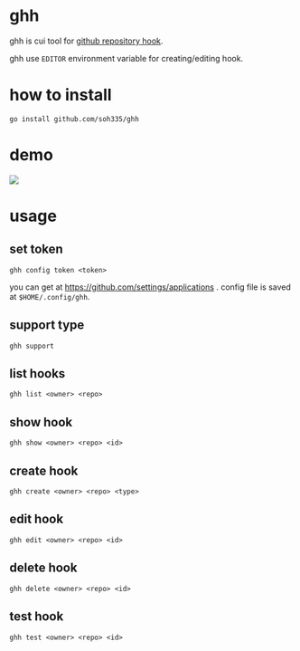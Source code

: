 # ghh

ghh is cui tool for [github repository hook](http://developer.github.com/v3/repos/hooks/).

ghh use ```EDITOR``` environment variable for creating/editing hook.

# how to install

```
go install github.com/soh335/ghh
```

# demo

![](http://gifzo.net/RTH66HHvoP.gif)

# usage

## set token

```
ghh config token <token>
```

you can get <token> at https://github.com/settings/applications .
config file is saved at  ```$HOME/.config/ghh```.

## support type

```
ghh support
```

## list hooks

```
ghh list <owner> <repo>
```

## show hook

```
ghh show <owner> <repo> <id>
```

## create hook

```
ghh create <owner> <repo> <type>
```

## edit hook

```
ghh edit <owner> <repo> <id>
```

## delete hook

```
ghh delete <owner> <repo> <id>
```

## test hook

```
ghh test <owner> <repo> <id>
```
